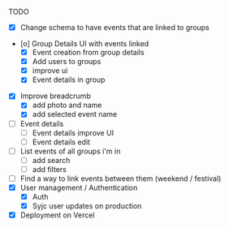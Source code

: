 TODO

- [x] Change schema to have events that are linked to groups
- [o] Group Details UI with events linked
  - [x] Event creation from group details
  - [x] Add users to groups
  - [x] improve ui
  - [x] Event details in group
- [x] Improve breadcrumb
  - [x] add photo and name
  - [x] add selected event name
- [ ] Event details
  - [ ] Event details improve UI
  - [ ] Event details edit
- [ ] List events of all groups i'm in
  - [ ] add search
  - [ ] add filters
- [ ] Find a way to link events between them (weekend / festival)
- [x] User management / Authentication
  - [x] Auth
  - [x] Syjc user updates on production
- [x] Deployment on Vercel
